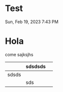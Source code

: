 # Test

Sun, Feb 19, 2023 7:43 PM

# Hola

come sajksjhs

|  | sdsdsds |  |
| --- | ------- | --- |
| sdsds |  |  |
|  | sds |  |
